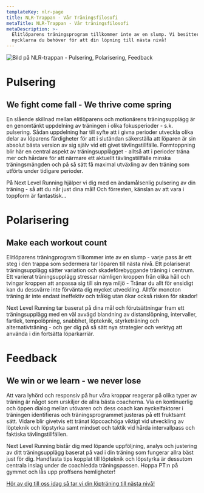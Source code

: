 ```yaml
---
templateKey: nlr-page
title: NLR-Trappan - Vår Träningsfilosofi
metaTitle: NLR-Trappan - Vår träningsfilosofi
metaDescription: >-
  Elitlöparens träningsprogram tillkommer inte av en slump. Vi besitter
  nycklarna du behöver för att din löpning till nästa nivå!
---
```

![Bild på NLR-trappan - Pulsering, Polarisering, Feedback](/img/nlr_trappan_corr.jpeg)

# Pulsering

## We fight come fall - We thrive come spring

En slående skillnad mellan elitlöparens och motionärens träningsupplägg är en genomtänkt uppdelning av träningen i olika fokusperioder - s.k. pulsering. Sådan uppdelning har till syfte att i givna perioder utveckla olika delar av löparens färdigheter för att i slutändan säkerställa att löparen är sin absolut bästa version av sig själv vid ett givet tävlingstillfälle. Formtoppning blir här en central aspekt av träningsupplägget - alltså att i perioder träna mer och hårdare för att närmare ett aktuellt tävlingstillfälle minska träningsmängden och på så sätt få maximal utväxling av den träning som utförts under tidigare perioder. 					

På Next Level Running hjälper vi dig med en ändamålsenlig pulsering av din träning - så att du når just dina mål! Och förresten, känslan av att vara i toppform är fantastisk…

# Polarisering

## Make each workout count

Elitlöparens träningprogram tillkommer inte av en slump - varje pass är ett steg i den trappa som sedermera tar löparen till nästa nivå. Ett polariserat träningsupplägg sätter variation och skadeförebyggande träning i centrum. Ett varierat träningsupplägg stressar nämligen kroppen från olika håll och tvingar kroppen att anpassa sig till sin nya miljö - Tränar du allt för ensidigt kan du dessvärre inte förvänta dig mycket utveckling. Alltför monoton träning är inte endast ineffektiv och tråkig utan ökar också risken för skador!				

Next Level Running tar baserat på dina mål och förutsättningar fram ett träningsupplägg med en väl avvägd blandning av distanslöpning, intervaller, fartlek, tempolöpning, snabbhet, löpteknik, styrketräning och alternativträning - och ger dig på så sätt nya strategier och verktyg att använda i din fortsätta löparkarriär. 					

# Feedback

## We win or we learn - we never lose

Att vara lyhörd och responsiv på hur våra kroppar reagerar på olika typer av träning är något som urskiljer de allra bästa coacherna. Via en kontinuerlig och öppen dialog mellan utövaren och dess coach kan nyckelfaktorer i träningen identifieras och träningsprogrammet justeras på ett fruktsamt sätt. Vidare blir givetvis ett tränat löpcoachöga viktigt vid utveckling av löpteknik och löpstyrka samt mindset och taktik vid hårda intervallpass och faktiska tävlingstillfällen.					
				

Next Level Running bistår dig med löpande uppföljning, analys och justering av ditt träningsupplägg baserat på vad i din träning som fungerar allra bäst just för dig. Handfasta tips kopplat till löpteknik och löpstyrka är dessutom centrala inslag under de coachledda träningspassen. Hoppa PT:n på gymmet och lås upp proffsens hemligheter!

[Hör av dig till oss idag så tar vi din löpträning till nästa nivå!](/kontakt)
